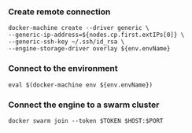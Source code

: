 ### Create remote connection
```
docker-machine create --driver generic \
--generic-ip-address=${nodes.cp.first.extIPs[0]} \
--generic-ssh-key ~/.ssh/id_rsa \
--engine-storage-driver overlay ${env.envName}
```

### Connect to the environment
```
eval $(docker-machine env ${env.envName})
```

### Connect the engine to a swarm cluster
```
docker swarm join --token $TOKEN $HOST:$PORT
```
